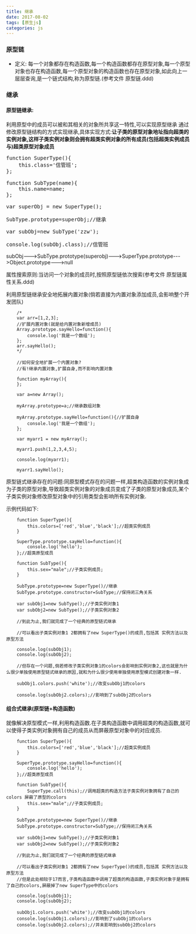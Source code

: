 ```yaml
---
title: 继承
date: 2017-08-02
tags: [原生js]
categories: js
---
```

### 原型链
* 定义: 每一个对象都存在构造函数,每一个构造函数都存在原型对象,每一个原型对象也存在构造函数,每一个原型对象的构造函数也存在原型对象,如此向上一层层查询,是一个链式结构,称为原型链.(参考文件 原型链.ddd)

### 继承

#### 原型链继承:
利用原型中的成员可以被和其相关的对象所共享这一特性,可以实现原型继承
通过修改原型链结构的方式实现继承,具体实现方式:**让子类的原型对象地址指向超类的实例对象,这样子类实例对象则会拥有超类实例对象的所有成员(包括超类实例成员与)超类原型对象成员**

<!-- more -->

<pre>
function SuperType(){
    this.class='信管班';
};

function SubType(name){
    this.name=name;
};

var superObj = new SuperType();

SubType.prototype=superObj;//继承

var subObj=new SubType('zzw');

console.log(subObj.class);//信管班
</pre>

subObj--->SubType.prototype(superobj)--->SuperType.prototype--->Object.prototype--->null

属性搜索原则:当访问一个对象的成员时,按照原型链依次搜索(参考文件 原型链属性关系.ddd)

利用原型链继承安全地拓展内置对象(倘若直接为内置对象添加成员,会影响整个开发团队)

        /*
        var arr=[1,2,3];
        //扩展内置对象(就是给内置对象新增成员)
        Array.prototype.sayHello=function(){
            console.log('我是一个数组');
        };
        arr.sayHello();
        */

        //如何安全地扩展一个内置对象?
        //有!继承内置对象,扩展自身,而不影响内置对象

        function myArray(){
        };

        var a=new Array();

        myArray.prototype=a;//继承数组对象

        myArray.prototype.sayHello=function(){//扩展自身
            console.log('我是一个数组');
        };

        var myarr1 = new myArray();

        myarr1.push(1,2,3,4,5);

        console.log(myarr1);

        myarr1.sayHello();


原型链式继承存在的问题:同原型模式存在的问题一样,超类构造函数的实例对象成为子类的原型对象,导致超类实例对象的对象成员变成了子类的原型对象成员,某个子类实例对象修改原型对象中的引用类型会影响所有实例对象.

示例代码如下:

        function SuperType(){
            this.colors=['red','blue','black'];//超类实例成员
        }

        SuperType.prototype.sayHello=function(){
            console.log('hello');
        };//超类原型成员

        function SubType(){
            this.sex="male";//子类实例成员;
        }

        SubType.prototype=new SuperType()//继承
        SubType.prototype.constructor=SubType;//保持闭三角关系

        var subObj1=new SubType();//子类实例对象1
        var subObj2=new SubType();//子类实例对象2

        //到此为止,我们就完成了一个经典的原型链式继承

        //可以看出子类实例对象1 2都拥有了new SuperType()的成员,包括其 实例方法以及原型方法

        console.log(subObj1);
        console.log(subObj2);

        //但存在一个问题,倘若修改子类实例对象1的colors会影响到实例对象2,这也就是为什么很少单独使用原型链式继承的原因,就和为什么很少使用单独使用原型模式创建对象一样.

        subObj1.colors.push('white');//改变subObj1的colors

        console.log(subObj2.colors);//影响到了subObj2的colors

#### 组合式继承(原型链+构造函数)
就像解决原型模式一样,利用构造函数.在子类构造函数中调用超类的构造函数,就可以使得子类实例对象拥有自己的成员从而屏蔽原型对象中的对应成员.

        function SuperType(){
            this.colors=['red','blue','black'];//超类实例成员
        }

        SuperType.prototype.sayHello=function(){
            console.log('hello');
        };//超类原型成员

        function SubType(){
            SuperType.call(this);//调用超类的构造方法子类实例对象拥有了自己的colors 屏蔽了原型的colors
            this.sex="male";//子类实例成员;
        }

        SubType.prototype=new SuperType()//继承
        SubType.prototype.constructor=SubType;//保持闭三角关系

        var subObj1=new SubType();//子类实例对象1
        var subObj2=new SubType();//子类实例对象2

        //到此为止,我们就完成了一个经典的原型链式继承

        //可以看出子类实例对象1 2都拥有了new SuperType()的成员,包括其 实例方法以及原型方法
        //但是此处相较于17而言,子类构造函数中调用了超类的构造函数,子类实例对象于是拥有了自己的colors,屏蔽掉了new SuperType中的colors

        console.log(subObj1);
        console.log(subObj2);

        subObj1.colors.push('white');//改变subObj1的colors
        console.log(subObj1.colors);//影响到了subObj1的colors
        console.log(subObj2.colors);//并未影响到subObj2的colors



 



